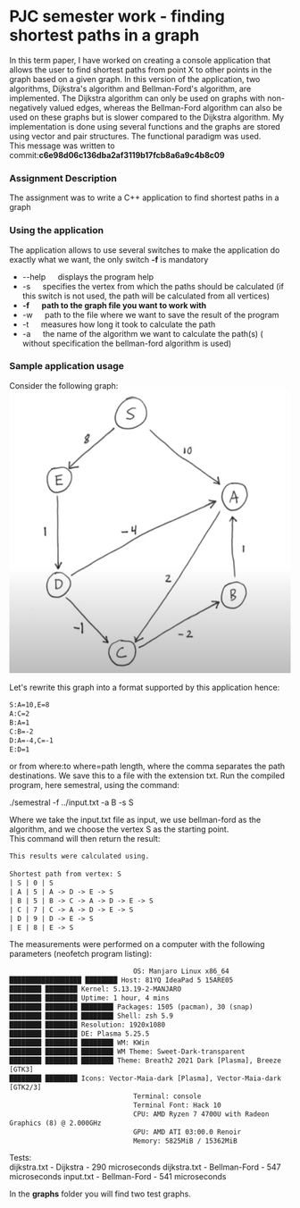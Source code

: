 # PJC semester work - finding shortest paths in a graph

In this term paper, I have worked on creating a console application that allows the user to find shortest paths from point X to other points in the graph based on a given graph.
In this version of the application, two algorithms, Dijkstra's algorithm and Bellman-Ford's algorithm, are implemented. The Dijkstra algorithm can only be used on graphs with non-negatively valued edges, whereas the Bellman-Ford algorithm can also be used on these graphs but is slower compared to the Dijkstra algorithm. My implementation is done using several functions and the graphs are stored using vector and pair structures. The functional paradigm was used.\
This message was written to commit:**c6e98d06c136dba2af3119b17fcb8a6a9c4b8c09**

### Assignment Description

The assignment was to write a C++ application to find shortest paths in a graph

### Using the application
The application allows to use several switches to make the application do exactly what we want, the only switch **-f** is mandatory

* --help &emsp; displays the program help 
* -s &emsp; specifies the vertex from which the paths should be calculated (if this switch is not used, the path will be calculated from all vertices)
* **-f** &emsp; **path to the graph file you want to work with**
* -w &emsp; path to the file where we want to save the result of the program
* -t &emsp; measures how long it took to calculate the path
* -a &emsp; the name of the algorithm we want to calculate the path(s) ( without specification the bellman-ford algorithm is used)

### Sample application usage

Consider the following graph:
![graph](img/graph.png)


Let's rewrite this graph into a format supported by this application hence:
```
S:A=10,E=8
A:C=2
B:A=1
C:B=-2
D:A=-4,C=-1
E:D=1
```

or from where:to where=path length, where the comma separates the path destinations. We save this to a file with the extension txt.
Run the compiled program, here semestral, using the command:

./semestral -f ../input.txt -a B -s S

Where we take the input.txt file as input, we use bellman-ford as the algorithm, and we choose the vertex S as the starting point.\
This command will then return the result:
```
This results were calculated using.

Shortest path from vertex: S
| S | 0 | S
| A | 5 | A -> D -> E -> S
| B | 5 | B -> C -> A -> D -> E -> S
| C | 7 | C -> A -> D -> E -> S
| D | 9 | D -> E -> S
| E | 8 | E -> S
```

The measurements were performed on a computer with the following parameters (neofetch program listing):
```
                               OS: Manjaro Linux x86_64 
██████████████████ ████████ Host: 81YQ IdeaPad 5 15ARE05 
████████ ████████ Kernel: 5.13.19-2-MANJARO 
████████ ████████ Uptime: 1 hour, 4 mins 
████████ ████████ ████████ Packages: 1505 (pacman), 30 (snap) 
████████ ████████ ████████ Shell: zsh 5.9 
████████ ████████ Resolution: 1920x1080 
████████ ████████ DE: Plasma 5.25.5 
████████ ████████ ████████ WM: KWin 
████████ ████████ ████████ WM Theme: Sweet-Dark-transparent 
████████ ████████ ████████ Theme: Breath2 2021 Dark [Plasma], Breeze [GTK3] 
████████ ████████ Icons: Vector-Maia-dark [Plasma], Vector-Maia-dark [GTK2/3] 
                               Terminal: console 
                               Terminal Font: Hack 10 
                               CPU: AMD Ryzen 7 4700U with Radeon Graphics (8) @ 2.000GHz 
                               GPU: AMD ATI 03:00.0 Renoir 
                               Memory: 5825MiB / 15362MiB 
```

Tests:\
dijkstra.txt - Dijkstra - 290 microseconds
dijkstra.txt - Bellman-Ford - 547 microseconds
input.txt - Bellman-Ford - 541 microseconds

In the **graphs** folder you will find two test graphs.

